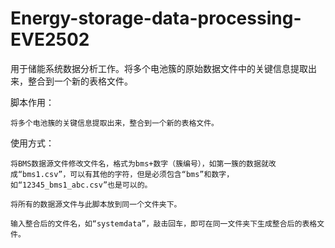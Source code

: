 # Energy-storage-data-processing-EVE2502
用于储能系统数据分析工作。将多个电池簇的原始数据文件中的关键信息提取出来，整合到一个新的表格文件。

脚本作用：

    将多个电池簇的关键信息提取出来，整合到一个新的表格文件。

使用方式：

    将BMS数据源文件修改文件名，格式为bms+数字（簇编号），如第一簇的数据就改成“bms1.csv”，可以有其他的字符，但是必须包含“bms”和数字，如“12345_bms1_abc.csv”也是可以的。

    将所有的数据源文件与此脚本放到同一个文件夹下。
    
    输入整合后的文件名，如“systemdata”，敲击回车，即可在同一文件夹下生成整合后的表格文件。